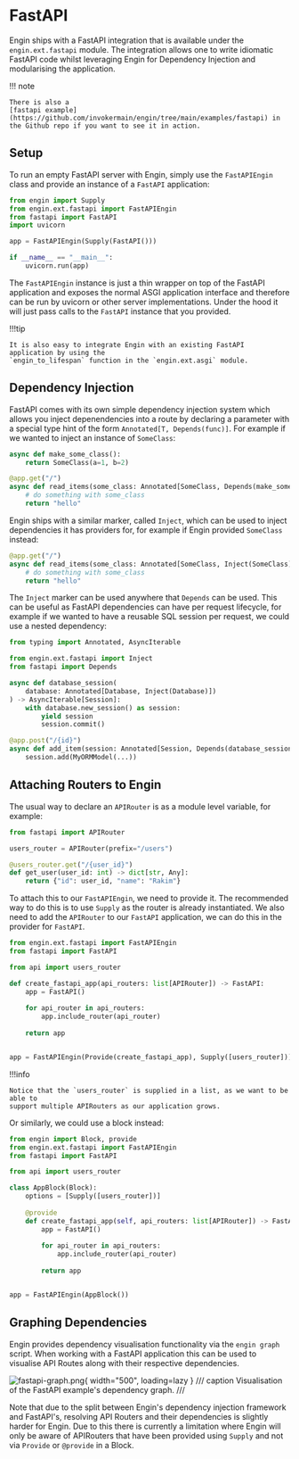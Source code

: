 # FastAPI

Engin ships with a FastAPI integration that is available under the `engin.ext.fastapi`
module. The integration allows one to write idiomatic FastAPI code whilst leveraging Engin
for Dependency Injection and modularising the application.

!!! note

    There is also a
    [fastapi example](https://github.com/invokermain/engin/tree/main/examples/fastapi) in
    the Github repo if you want to see it in action.


## Setup

To run an empty FastAPI server with Engin, simply use the `FastAPIEngin` class and
provide an instance of a `FastAPI` application:

```python
from engin import Supply
from engin.ext.fastapi import FastAPIEngin
from fastapi import FastAPI
import uvicorn

app = FastAPIEngin(Supply(FastAPI()))

if __name__ == "__main__":
    uvicorn.run(app)
```

The `FastAPIEngin` instance is just a thin wrapper on top of the FastAPI application and
exposes the normal ASGI application interface and therefore can be run by uvicorn or
other server implementations. Under the hood it will just pass calls to the `FastAPI`
instance that you provided.


!!!tip

    It is also easy to integrate Engin with an existing FastAPI application by using the
    `engin_to_lifespan` function in the `engin.ext.asgi` module.


## Dependency Injection

FastAPI comes with its own simple dependency injection system which allows you inject
depenendencies into a route by declaring a parameter with a special type hint of the form
`Annotated[T, Depends(func)]`. For example if we wanted to inject an instance of
`SomeClass`:

```python
async def make_some_class():
    return SomeClass(a=1, b=2)

@app.get("/")
async def read_items(some_class: Annotated[SomeClass, Depends(make_some_class)]):
    # do something with some_class
    return "hello"
```

Engin ships with a similar marker, called `Inject`, which can be used to inject
dependencies it has providers for, for example if Engin provided `SomeClass` instead:

```python
@app.get("/")
async def read_items(some_class: Annotated[SomeClass, Inject(SomeClass)]):
    # do something with some_class
    return "hello"
```

The `Inject` marker can be used anywhere that `Depends` can be used. This can be useful as
FastAPI dependencies can have per request lifecycle, for example if we wanted to have a
reusable SQL session per request, we could use a nested dependency:

```python
from typing import Annotated, AsyncIterable

from engin.ext.fastapi import Inject
from fastapi import Depends

async def database_session(
    database: Annotated[Database, Inject(Database)])
) -> AsyncIterable[Session]:
    with database.new_session() as session:
        yield session
        session.commit()

@app.post("/{id}")
async def add_item(session: Annotated[Session, Depends(database_session)]):
    session.add(MyORMModel(...))
```


## Attaching Routers to Engin

The usual way to declare an `APIRouter` is as a module level variable, for example:

```python title="api.py"
from fastapi import APIRouter

users_router = APIRouter(prefix="/users")

@users_router.get("/{user_id}")
def get_user(user_id: int) -> dict[str, Any]:
    return {"id": user_id, "name": "Rakim"}
```

To attach this to our `FastAPIEngin`, we need to provide it. The recommended way to do
this is to use `Supply` as the router is already instantiated. We also need to add the
`APIRouter` to our `FastAPI` application, we can do this in the provider for `FastAPI`.

```python title="app.py"
from engin.ext.fastapi import FastAPIEngin
from fastapi import FastAPI

from api import users_router

def create_fastapi_app(api_routers: list[APIRouter]) -> FastAPI:
    app = FastAPI()
    
    for api_router in api_routers:
        app.include_router(api_router)
        
    return app


app = FastAPIEngin(Provide(create_fastapi_app), Supply([users_router]))
```

!!!info

    Notice that the `users_router` is supplied in a list, as we want to be able to
    support multiple APIRouters as our application grows.

Or similarly, we could use a block instead:

```python title="app.py"
from engin import Block, provide
from engin.ext.fastapi import FastAPIEngin
from fastapi import FastAPI

from api import users_router

class AppBlock(Block):
    options = [Supply([users_router])]
    
    @provide
    def create_fastapi_app(self, api_routers: list[APIRouter]) -> FastAPI:
        app = FastAPI()
        
        for api_router in api_routers:
            app.include_router(api_router)
            
        return app


app = FastAPIEngin(AppBlock())
```


## Graphing Dependencies

Engin provides dependency visualisation functionality via the `engin graph` script. When
working with a FastAPI application this can be used to visualise API Routes along with
their respective dependencies.

![fastapi-graph.png](fastapi-graph.png){ width="500", loading=lazy }
/// caption
Visualisation of the FastAPI example's dependency graph.
///

Note that due to the split between Engin's dependency injection framework and FastAPI's,
resolving API Routers and their dependencies is slightly harder for Engin. Due to this
there is currently a limitation where Engin will only be aware of APIRouters that have
been provided using `Supply` and not via `Provide` or `@provide` in a Block.